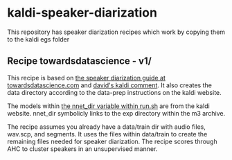 # kaldi-speaker-diarization

This repository has speaker diarization recipes which work by copying them to the kaldi egs folder

## Recipe towardsdatascience - v1/

This recipe is based on [the speaker diarization guide at towardsdatascience.com](https://towardsdatascience.com/speaker-diarization-with-kaldi-e30301b05cc8) and [david's kaldi comment](https://github.com/kaldi-asr/kaldi/issues/2523#issuecomment-408935477). It also creates the data directory according to the data-prep instructions on the kaldi website.

The models within [the nnet_dir variable within run.sh](http://kaldi-asr.org/models/m3) are from the kaldi website. nnet_dir symbolicly links to the exp directory within the m3 archive.

The recipe assumes you already have a data/train dir with audio files, wav.scp, and segments.
It uses the files within data/train to create the remaining files needed for speaker diarization. The recipe scores through AHC to cluster speakers in an unsupervised manner.
